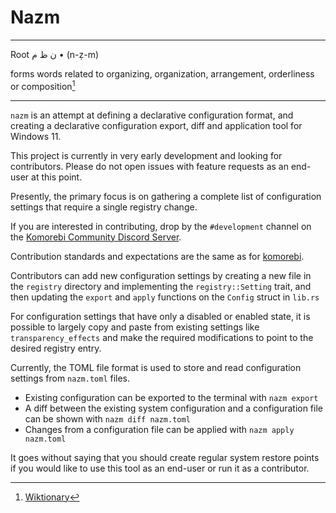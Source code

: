 # Nazm

---

Root
ن ظ م • (n-ẓ-m)

forms words related to organizing, organization, arrangement, orderliness or composition[^1]

[^1]: [Wiktionary](https://en.wiktionary.org/wiki/%D9%86_%D8%B8_%D9%85)

---

`nazm` is an attempt at defining a declarative configuration format, and creating a declarative configuration export,
diff and application tool for Windows 11.

This project is currently in very early development and looking for contributors. Please do not open issues with feature
requests as an end-user at this point.

Presently, the primary focus is on gathering a complete list of configuration settings that require a single registry
change.

If you are interested in contributing, drop by the `#development` channel on
the [Komorebi Community Discord Server](https://discord.gg/mGkn66PHkx).

Contribution standards and expectations are the same as for [komorebi](https://github.com/LGUG2Z/komorebi/#development).

Contributors can add new configuration settings by creating a new file in the `registry` directory and implementing
the `registry::Setting` trait, and then updating the `export` and `apply` functions on the `Config` struct in `lib.rs`

For configuration settings that have only a disabled or enabled state, it is possible to
largely copy and paste from existing settings like `transparency_effects` and make the required modifications to point
to the desired registry entry.

Currently, the TOML file format is used to store and read configuration settings from `nazm.toml` files.

- Existing configuration can be exported to the terminal with `nazm export`
- A diff between the existing system configuration and a configuration file can be shown with `nazm diff nazm.toml`
- Changes from a configuration file can be applied with `nazm apply nazm.toml`

It goes without saying that you should create regular system restore points if you would like to use this tool as an
end-user or run it as a contributor.
